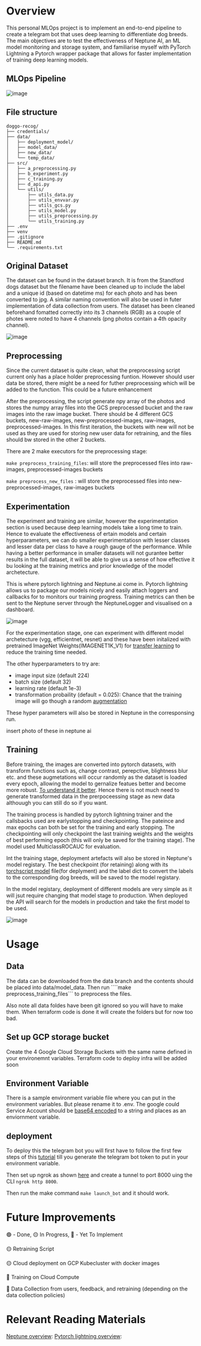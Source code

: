 # Overview
This personal MLOps project is to implement an end-to-end pipeline to create a telegram bot that uses deep learning to differentiate dog breeds.
The main objectives are to test the effectiveness of Neptune AI, an ML model monitoring and storage system, and familiarise myself with PyTorch Lightning a Pytorch wrapper package that allows for faster implementation of training deep learning models.

## MLOps Pipeline
![image](https://github.com/josiah-chua/doggo-recog/assets/81459293/8d391a96-ec36-4b51-b1c9-b8c160c4ade7)


## File structure
```
doggo-recog/
├── credentials/
├── data/
│   ├── deployment_model/
│   ├── model_data/
│   ├── new_data/
│   └── temp_data/
├── src/
│   ├── a_preprocessing.py
│   ├── b_experiment.py
│   ├── c_training.py
│   ├── d_api.py
│   └── utils/
│       ├── utils_data.py
│       ├── utils_envvar.py
│       ├── utils_gcs.py
│       ├── utils_model.py
│       ├── utils_preprocessing.py
│       └── utils_training.py
├── .env
├── venv
├── .gitignore
├── README.md
└── .requirements.txt
```

## Original Dataset
The dataset can be found in the dataset branch. It is from the Standford dogs dataset but the filename have been cleaned up to include the label and a unique id (based on datetime ms) for each photo and has been converted to jpg.
A similar naming convention will also be used in futer implementation of data collection from users.
The dataset has been cleaned beforehand fomatted correctly into its 3 channels (RGB) as a couple of photes were noted to have 4 channels (png photos contain a 4th opacity channel).

![image](https://github.com/josiah-chua/doggo-recog/assets/81459293/12ce3fed-7e08-4f2a-a8df-e8be1476350e)


## Preprocessing
Since the current dataset is quite clean, what the preprocessing script current only has a place holder preprocessing funtion. However should user data be stored, there might be a need for futher preprocessing which will be added to the function. This could be a future enhancement


After the preprocessing, the script generate npy array of the photos and stores the numpy array files into the GCS preprocessed bucket and the raw images into the raw image bucket. There should be 4 different GCS buckets, new-raw-images, new-preprocessed-images, raw-images, preprocessed-images. In this first iteration, the buckets with new will not be used as they are used for storing new user data for retraining, and the files should bw stored in the other 2 buckets. 


There are 2 make executors for the preprocessing stage:


```make preprocess_training_files```: will store the preprocessed files into  raw-images, preprocessed-images buckets


```make preprocess_new_files``` : will store the preprocessed files into new-preprocessed-images, raw-images buckets

## Experimentation
The experiment and training are similar, however the experimentation section is used because deep learning models take a long time to train. Hence to evaluate the effectiveness of ertain models and certain hyperparameters, we can do smaller experimentatiosn with lesser classes and lesser data per class to have a rough gauge of the performance. While having a better performance in smaller datasets will not gurantee better results in the full dataset, it will be able to give us a sense of how effective it bu looking at the training metrics and prior knowledge of the model archetecture.

This is where pytorch lightning and Neptune.ai come in. Pytorch lightning allows us to package our models nicely and easily attach loggers and callbacks for to monitors our training progress. Training metrics can then be sent to the Neptune server through the NeptuneLogger and visualised on a dashboard.


![image](https://github.com/josiah-chua/doggo-recog/assets/81459293/d0004fca-7564-4f14-ae90-8641a3a6865b)


For the experimentation stage, one can experiment with different model archetecture (vgg, efficientnet, resnet) and these have been initalized with pretrained ImageNet Weights(IMAGENET1K_V1) for [transfer learning](https://machinelearningmastery.com/transfer-learning-for-deep-learning/) to reduce the training time needed.

The other hyperparameters to try are:
- image input size (default 224)
- batch size (default 32)
- learning rate (default 1e-3)
- transformation probaility (default = 0.025): Chance that the training image will go though a random [augmentation](https://pytorch.org/vision/stable/transforms.html)

These hyper parameters will also be stored in Neptune in the corresponsing run.

insert photo of these in neptune ai

## Training
Before training, the images are converted into pytorch datasets, with transform functions such as, change contrast, perepctive, blightness blur etc. and these augmetations will occur randomly as the dataset is loaded every epoch, allowing the model to gernalize featues better and become more robust. [To understand it better](https://discuss.pytorch.org/t/data-augmentation-in-pytorch/7925?u=nikronic). Hence there is not much need to generate transformed data in the prerpoceessing stage as new data althouugh you can still do so if you want.

The training process is handled by pytorch lightning trainer and the callsbacks used are earlystopping and checkpointing. The pateince and max epochs can both be set for the training and early stopping. The checkpointing will only checkpoint the last training weights and the weights of best performing epoch (this will only be saved for the training stage). The model used MulticlassROCAUC for evaluation.

Int the training stage, deployment artefacts will also be stored in Neptune's model registary. The best checkpoint (for retaining) along with its [torchscript model](https://towardsdatascience.com/pytorch-jit-and-torchscript-c2a77bac0fff) file(for deplyment) and the label dict to convert the labels to the corresponding dog breeds, will be saved to the model registary.

In the model registary, deployment of different models are very simple as it will jsut require changing that model stage to production. When deployed the API will search for the models in production and take the first model to be used.

![image](https://github.com/josiah-chua/doggo-recog/assets/81459293/b997dfd1-db26-4c58-baf7-21eb8d19cb30)

# Usage

## Data
The data can be downloaded from the data branch and the contents should be placed into data/model_data. Then run ````make preprocess_training_files``` to preprocess the files.

Also note all data foldes have been git ignored so you will have to make them. When terraform code is done it will create the folders but for now too bad.

## Set up GCP storage bucket

Create the 4 Google Cloud Storage Buckets with the same name defined in your environemnt variables. Terraform code to deploy infra will be added soon

## Environment Variable
There is a sample environment variable file where you can put in the environment variables. But please rename it to .env. 
The google could Service Account should be [base64 encoded](https://www.base64encode.org/) to a string and places as an enviornment variable.

## deployment

To deploy this the telegram bot you will first have to follow the first few steps of this [tutorial](https://www.pragnakalp.com/create-telegram-bot-using-python-tutorial-with-examples/) till you generate the telegram bot token to put in your environment variable.

Then set up ngrok as shown [here](https://www.sitepoint.com/use-ngrok-test-local-site/) and create a tunnel to port 8000 uing the CLI ```ngrok http 8000```.

Then run the make command ```make launch_bot``` and it should work.

# Future Improvements
:green_circle: - Done, :yellow_circle: In Progress, :red_circle: - Yet To Implement

:yellow_circle: Retraining Script

:yellow_circle: Cloud deployment on GCP Kubecluster with docker images

:red_circle: Training on Cloud Compute

:red_circle: Data Collection from users, feedback, and retraining (depending on the data collection policies)

# Relevant Reading Materials
[Neptune overview](https://neptune.ai/):
[Pytorch lightning overview](https://lightning.ai/docs/pytorch/stable/notebooks/lightning_examples/mnist-hello-world.html):

